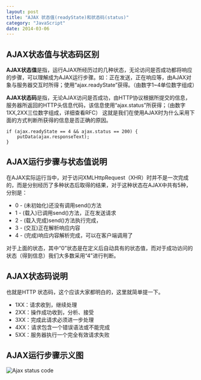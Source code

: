 ```yaml
---
layout: post
title: "AJAX 状态值(readyState)和状态码(status)"
category: "JavaScript"
date: 2014-03-06
---
```



## AJAX状态值与状态码区别

**AJAX状态值**是指，运行AJAX所经历过的几种状态，无论访问是否成功都将响应的步骤，可以理解成为AJAX运行步骤。如：正在发送，正在响应等，由AJAX对象与服务器交互时所得；使用“ajax.readyState”获得。（由数字1~4单位数字组成）

**AJAX状态码**是指，无论AJAX访问是否成功，由HTTP协议根据所提交的信息，服务器所返回的HTTP头信息代码，该信息使用“ajax.status”所获得；（由数字1XX,2XX三位数字组成，详细查看RFC）
这就是我们在使用AJAX时为什么采用下面的方式判断所获得的信息是否正确的原因。

	if (ajax.readyState == 4 && ajax.status == 200) {
		putData(ajax.responseText);
	}

## AJAX运行步骤与状态值说明

在AJAX实际运行当中，对于访问XMLHttpRequest（XHR）时并不是一次完成的，而是分别经历了多种状态后取得的结果，对于这种状态在AJAX中共有5种，分别是：

* 0 - (未初始化)还没有调用send()方法
* 1 - (载入)已调用send()方法，正在发送请求
* 2 - (载入完成)send()方法执行完成，
* 3 - (交互)正在解析响应内容
* 4 - (完成)响应内容解析完成，可以在客户端调用了

对于上面的状态，其中“0”状态是在定义后自动具有的状态值，而对于成功访问的状态（得到信息）我们大多数采用“4”进行判断。


## AJAX状态码说明
也就是HTTP 状态码，这个应该大家都明白的，这里就简单提一下。

* 1XX：请求收到，继续处理
* 2XX：操作成功收到，分析、接受
* 3XX：完成此请求必须进一步处理
* 4XX：请求包含一个错误语法或不能完成
* 5XX：服务器执行一个完全有效请求失败


## AJAX运行步骤示义图
![Ajax status code](http://zhujinliang.qiniudn.com/img/blog/ajax_status_code.jpg)
